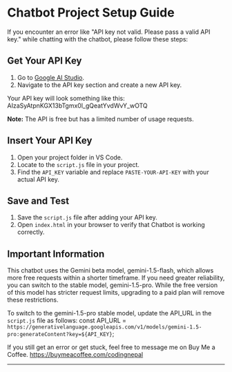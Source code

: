 # Chatbot Project Setup Guide

If you encounter an error like "API key not valid. Please pass a valid API key." while chatting with the chatbot, please follow these steps:

## Get Your API Key

1. Go to [Google AI Studio](https://aistudio.google.com/app/apikey).
2. Navigate to the API key section and create a new API key.

Your API key will look something like this: AIzaSyAtpnKGX13bTgmx0l_gQeatYvdWvY_wOTQ

**Note:** The API is free but has a limited number of usage requests.

## Insert Your API Key

1. Open your project folder in VS Code.
2. Locate to the `script.js` file in your project.
3. Find the `API_KEY` variable and replace `PASTE-YOUR-API-KEY` with your actual API key.

## Save and Test

1. Save the `script.js` file after adding your API key.
2. Open `index.html` in your browser to verify that Chatbot is working correctly.

## Important Information

This chatbot uses the Gemini beta model, gemini-1.5-flash, which allows more free requests within a shorter timeframe. If you need greater reliability, you can switch to the stable model, gemini-1.5-pro. While the free version of this model has stricter request limits, upgrading to a paid plan will remove these restrictions.

To switch to the gemini-1.5-pro stable model, update the API_URL in the `script.js` file as follows:
const API_URL = `https://generativelanguage.googleapis.com/v1/models/gemini-1.5-pro:generateContent?key=${API_KEY}`;

If you still get an error or get stuck, feel free to message me on Buy Me a Coffee.
https://buymeacoffee.com/codingnepal

---
